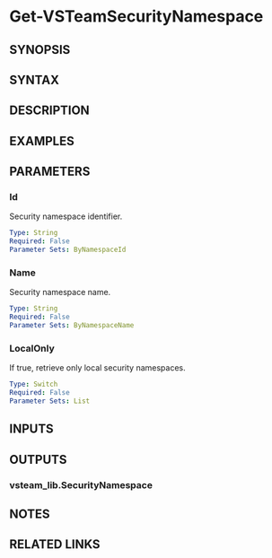 <!-- #include "./common/header.md" -->

# Get-VSTeamSecurityNamespace

## SYNOPSIS

<!-- #include "./synopsis/Get-VSTeamSecurityNamespace.md" -->

## SYNTAX

## DESCRIPTION

<!-- #include "./synopsis/Get-VSTeamSecurityNamespace.md" -->

## EXAMPLES

## PARAMETERS

### Id

Security namespace identifier.

```yaml
Type: String
Required: False
Parameter Sets: ByNamespaceId
```

### Name

Security namespace name.

```yaml
Type: String
Required: False
Parameter Sets: ByNamespaceName
```

### LocalOnly

If true, retrieve only local security namespaces.

```yaml
Type: Switch
Required: False
Parameter Sets: List
```

## INPUTS

## OUTPUTS

### vsteam_lib.SecurityNamespace

## NOTES

<!-- #include "./common/prerequisites.md" -->

## RELATED LINKS

